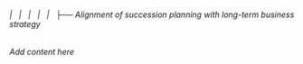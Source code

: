 ###### |   |   |   |   |   ├── Alignment of succession planning with long-term business strategy

*Add content here*